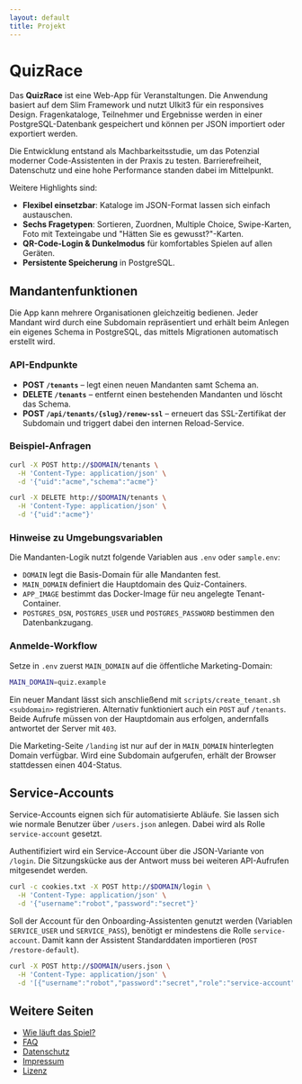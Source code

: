 ```yaml
---
layout: default
title: Projekt
---
```


# QuizRace

Das **QuizRace** ist eine Web-App für Veranstaltungen. Die Anwendung basiert
auf dem Slim Framework und nutzt UIkit3 für ein responsives Design. Fragenkataloge,
Teilnehmer und Ergebnisse werden in einer PostgreSQL-Datenbank gespeichert und
können per JSON importiert oder exportiert werden.

Die Entwicklung entstand als Machbarkeitsstudie, um das Potenzial moderner
Code-Assistenten in der Praxis zu testen. Barrierefreiheit, Datenschutz und eine
hohe Performance standen dabei im Mittelpunkt.

Weitere Highlights sind:

- **Flexibel einsetzbar**: Kataloge im JSON-Format lassen sich einfach austauschen.
- **Sechs Fragetypen**: Sortieren, Zuordnen, Multiple Choice, Swipe-Karten, Foto mit Texteingabe und "Hätten Sie es gewusst?"-Karten.
- **QR-Code-Login & Dunkelmodus** für komfortables Spielen auf allen Geräten.
- **Persistente Speicherung** in PostgreSQL.

## Mandantenfunktionen

Die App kann mehrere Organisationen gleichzeitig bedienen. Jeder Mandant wird 
durch eine Subdomain repräsentiert und erhält beim Anlegen ein eigenes Schema 
in PostgreSQL, das mittels Migrationen automatisch erstellt wird.

### API-Endpunkte

- **POST `/tenants`** – legt einen neuen Mandanten samt Schema an.
- **DELETE `/tenants`** – entfernt einen bestehenden Mandanten und löscht das
  Schema.
- **POST `/api/tenants/{slug}/renew-ssl`** – erneuert das SSL-Zertifikat der Subdomain und triggert dabei den internen Reload-Service.

### Beispiel-Anfragen

```bash
curl -X POST http://$DOMAIN/tenants \
  -H 'Content-Type: application/json' \
  -d '{"uid":"acme","schema":"acme"}'
```

```bash
curl -X DELETE http://$DOMAIN/tenants \
  -H 'Content-Type: application/json' \
  -d '{"uid":"acme"}'
```

### Hinweise zu Umgebungsvariablen

Die Mandanten-Logik nutzt folgende Variablen aus `.env` oder `sample.env`:

- `DOMAIN` legt die Basis-Domain für alle Mandanten fest.
- `MAIN_DOMAIN` definiert die Hauptdomain des Quiz-Containers.
- `APP_IMAGE` bestimmt das Docker-Image für neu angelegte Tenant-Container.
- `POSTGRES_DSN`, `POSTGRES_USER` und `POSTGRES_PASSWORD` bestimmen den Datenbankzugang.

### Anmelde-Workflow

Setze in `.env` zuerst `MAIN_DOMAIN` auf die öffentliche Marketing-Domain:

```bash
MAIN_DOMAIN=quiz.example
```

Ein neuer Mandant lässt sich anschließend mit
`scripts/create_tenant.sh <subdomain>` registrieren. Alternativ
funktioniert auch ein `POST` auf `/tenants`. Beide Aufrufe müssen von der
Hauptdomain aus erfolgen, andernfalls antwortet der Server mit `403`.

Die Marketing-Seite `/landing` ist nur auf der in
`MAIN_DOMAIN` hinterlegten Domain verfügbar. Wird eine Subdomain
aufgerufen, erhält der Browser stattdessen einen 404-Status.

## Service-Accounts

Service-Accounts eignen sich für automatisierte Abläufe. Sie lassen sich wie normale Benutzer über `/users.json` anlegen. Dabei wird als Rolle `service-account` gesetzt.

Authentifiziert wird ein Service-Account über die JSON-Variante von `/login`. Die Sitzungskücke aus der Antwort muss bei weiteren API-Aufrufen mitgesendet werden.

```bash
curl -c cookies.txt -X POST http://$DOMAIN/login \
  -H 'Content-Type: application/json' \
  -d '{"username":"robot","password":"secret"}'
```

Soll der Account für den Onboarding-Assistenten genutzt werden
(Variablen `SERVICE_USER` und `SERVICE_PASS`), benötigt er mindestens die Rolle
`service-account`. Damit kann der Assistent Standarddaten importieren (`POST
/restore-default`).

```bash
curl -X POST http://$DOMAIN/users.json \
  -H 'Content-Type: application/json' \
  -d '[{"username":"robot","password":"secret","role":"service-account","active":true}]'
```

## Weitere Seiten

* [Wie läuft das Spiel?](spielablauf.md)
* [FAQ](faq.md)
* [Datenschutz](datenschutz.md)
* [Impressum](impressum.md)
* [Lizenz](lizenz.md)

